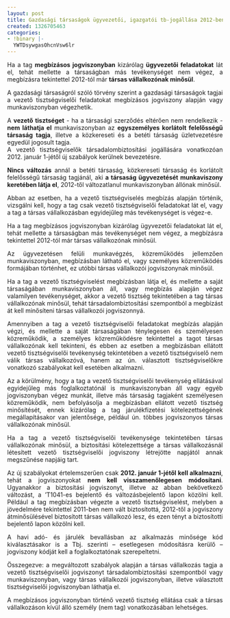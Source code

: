 ```yaml
---
layout: post
title: Gazdasági társaságok ügyvezetői, igazgatói tb-jogállása 2012-ben
created: 1326705463
categories:
- !binary |-
  YWTDsywgasOhcnVsw6lr
---
```

<p style="text-align: justify;">Ha a tag <strong>megbízásos jogviszonyban</strong> kizárólag <strong>ügyvezetői feladatokat</strong> lát el, tehát mellette a társaságban más tevékenységet nem végez, a megbízásra tekintettel 2012-tól már <strong>társas vállalkozónak minősül</strong>.</p><p style="text-align: justify;">A gazdasági társaságról szóló törvény szerint a gazdasági társaságok tagjai a vezető tisztségviselői feladatokat megbízásos jogviszony alapján vagy munkaviszonyban végezhetik.</p><p style="text-align: justify;">A <strong>vezető tisztséget</strong> - ha a társasági szerződés eltérően nem rendelkezik - <strong>nem láthatja el</strong> munkaviszonyban az <strong>egyszemélyes korlátolt felelősségű társaság tagja</strong>, illetve a közkereseti és a betéti társaság üzletvezetésre egyedül jogosult tagja.<br>A vezető tisztségviselők társadalombiztosítási jogállására vonatkozóan 2012. január 1-jétől új szabályok kerülnek bevezetésre.</p><p style="text-align: justify;"><strong>Nincs változás</strong> annál a betéti társaság, közkereseti társaság és korlátolt felelősségű társaság tagjánál, aki <strong>a társaság ügyvezetését munkaviszony keretében látja el</strong>, 2012-től változatlanul munkaviszonyban állónak minősül.</p><p style="text-align: justify;">Abban az esetben, ha a vezető tisztségviselés megbízás alapján történik, vizsgálni kell, hogy a tag csak vezető tisztségviselői feladatokat lát el, vagy a tag a társas vállalkozásban egyidejűleg más tevékenységet is végez-e.</p><p style="text-align: justify;">Ha a tag megbízásos jogviszonyban kizárólag ügyvezetői feladatokat lát el, tehát mellette a társaságban más tevékenységet nem végez, a megbízásra tekintettel 2012-tól már társas vállalkozónak minősül.</p><p style="text-align: justify;">Az ügyvezetésen felüli munkavégzés, közreműködés jellemzően munkaviszonyban, megbízásban látható el, vagy személyes közreműködés formájában történhet, ez utóbbi társas vállalkozói jogviszonynak minősül.</p><p style="text-align: justify;">Ha a tag a vezető tisztségviselést megbízásban látja el, és mellette a saját társaságában munkaviszonyban áll, vagy megbízás alapján végez valamilyen tevékenységet, akkor a vezető tisztség tekintetében a tag társas vállalkozónak minősül, tehát társadalombiztosítási szempontból a megbízást át kell minősíteni társas vállalkozói jogviszonnyá.</p><p style="text-align: justify;">Amennyiben a tag a vezető tisztségviselői feladatokat megbízás alapján végzi, és mellette a saját társaságában ténylegesen és személyesen közreműködik, a személyes közreműködésre tekintettel a tagot társas vállalkozónak kell tekinteni, és ebben az esetben a megbízásban ellátott vezető tisztségviselői tevékenység tekintetében a vezető tisztségviselő nem válik társas vállalkozóvá, hanem az ún. választott tisztségviselőkre vonatkozó szabályokat kell esetében alkalmazni.</p><p style="text-align: justify;">Az a körülmény, hogy a tag a vezető tisztségviselői tevékenység ellátásával egyidejűleg más foglalkoztatónál is munkaviszonyban áll vagy egyéb jogviszonyban végez munkát, illetve más társaság tagjaként személyesen közreműködik, nem befolyásolja a megbízásban ellátott vezető tisztség minősítését, ennek kizárólag a tag járulékfizetési kötelezettségének megállapításakor van jelentősége, például ún. többes jogviszonyos társas vállalkozónak minősül.</p><p style="text-align: justify;">Ha a tag a vezető tisztségviselői tevékenysége tekintetében társas vállalkozónak minősül, a biztosítási kötelezettsége a társas vállalkozásnál létesített vezető tisztségviselői jogviszony létrejötte napjától annak megszűnése napjáig tart.</p><p style="text-align: justify;">Az új szabályokat értelemszerűen csak <strong>2012. január 1-jétől kell alkalmazni</strong>, tehát a jogviszonyokat <strong>nem kell visszamenőlegesen módosítani</strong>. Ugyanakkor a biztosítási jogviszonyt, illetve az abban bekövetkező változást, a ’T1041-es bejelentő és változásbejelentő lapon közölni kell. Például a tag megbízásban végezte a vezető tisztségviselést, melyben a jövedelmére tekintettel 2011-ben nem vált biztosítottá, 2012-től a jogviszony átminősülésével biztosított társas vállalkozó lesz, és ezen tényt a biztosítotti bejelentő lapon közölni kell.</p><p style="text-align: justify;">A havi adó- és járulék bevallásban az alkalmazás minősége kód kiválasztásakor is a Tbj. szerinti – esetlegesen módosításra kerülő – jogviszony kódját kell a foglalkoztatónak szerepeltetni.</p><p style="text-align: justify;">Összegezve: a megváltozott szabályok alapján a társas vállalkozás tagja a vezető tisztségviselői jogviszonyt társadalombiztosítási szempontból vagy munkaviszonyban, vagy társas vállalkozói jogviszonyban, illetve választott tisztségviselői jogviszonyban láthatja el.</p><p style="text-align: justify;">A megbízásos jogviszonyban történő vezető tisztség ellátása csak a társas vállalkozáson kívül álló személy (nem tag) vonatkozásában lehetséges.</p>
